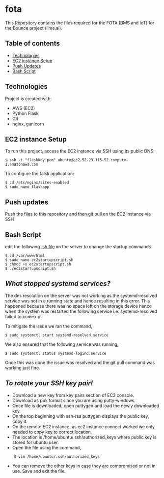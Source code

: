 # fota

This Repository contains the files required for the FOTA (BMS and IoT) for the Bounce project (lime.ai).

## Table of contents
* [Technologies](#technologies)
* [EC2 instance Setup](#ec2-instance-setup)
* [Push Updates](#push-updates)
* [Bash Script](#bash-script)

## Technologies
Project is created with:
* AWS (EC2)
* Python Flask
* Git
* nginx, gunicorn

## EC2 instance Setup
To run this project, access the EC2 instance via SSH using its public DNS:

```
$ ssh -i "flaskkey.pem" ubuntu@ec2-52-23-115-52.compute-1.amazonaws.com

```

To configure the falsk application:

```
$ cd /etc/nginx/sites-enabled
$ sudo nano flaskapp

```

## Push updates

Push the files to this repository and then git pull on the EC2 instance via SSH

## Bash Script

edit the following [.sh file](https://github.com/iamgr007/fota/blob/main/ec2startscript.sh) on the server to change the startup commands

```
$ cd /var/www/html
$ sudo nano ec2startupscript.sh
$ chmod +x ec2startupscript.sh
$ ./ec2startupscript.sh

```

## *What stopped systemd services?*

The dns resolution on the server was not working as the systemd-resolved service was not in a running state and hence resulting in this error. This happened because there was no space left on the storage device hence when the system was restarted the following service i.e. systemd-resolved failed to come up.

To mitigate the issue we ran the command,
```
$ sudo systemctl start systemd-resolved.service
```
We also ensured that the following service was running,
```
$ sudo systemctl status systemd-logind.service
```
Once this was done the issue was resolved and the git pull command was working just fine.


## *To rotate your SSH key pair!*

- Download a new key from key pairs section of EC2 console.
- Download as ppk format since you are using putty-windows.
- Once file is downloaded, open puttygen and load the newly downloaded key.
- On the top beginning with ssh-rsa puttygen displays the public key, copy it.
- On the remote EC2 instance, as ec2 instance connect worked we only needed to copy key to correct location.
- The location is /home/ubuntu/.ssh/authorized_keys where public key is stored for ubuntu user.
- Open the file using the command,
```
    $ vim /home/ubuntu/.ssh/authorized_keys
```
- You can remove the other keys in case they are compromised or not in use. Save and exit the file.
